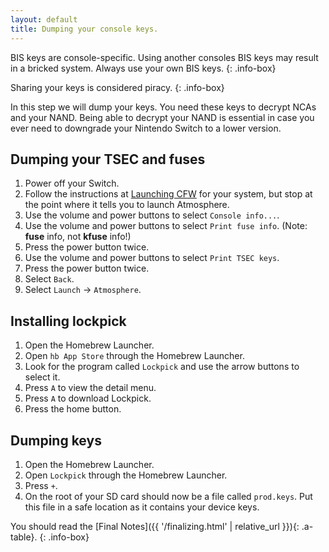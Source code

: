 ```yaml
---
layout: default
title: Dumping your console keys.
---
```


BIS keys are console-specific. Using another consoles BIS keys may result in a bricked system. Always use your own BIS keys.
{: .info-box}

Sharing your keys is considered piracy.
{: .info-box}

In this step we will dump your keys. You need these keys to decrypt NCAs and your NAND. Being able to decrypt your NAND is essential in case you ever need to downgrade your Nintendo Switch to a lower version.

## Dumping your TSEC and fuses

1. Power off your Switch.
2. Follow the instructions at [Launching CFW](/launching-cfw/) for your system, but stop at the point where it tells you to launch Atmosphere.
3. Use the volume and power buttons to select `Console info...`.
4. Use the volume and power buttons to select `Print fuse info`. (Note: **fuse** info, not **kfuse** info!)
5. Press the power button twice.
6. Use the volume and power buttons to select `Print TSEC keys`.
7. Press the power button twice.
8. Select `Back`.
9. Select `Launch` -> `Atmosphere`.

## Installing lockpick

1. Open the Homebrew Launcher.
2. Open `hb App Store` through the Homebrew Launcher.
3. Look for the program called `Lockpick` and use the arrow buttons to select it.
4. Press `A` to view the detail menu.
5. Press `A` to download Lockpick.
6. Press the home button.

## Dumping keys

1. Open the Homebrew Launcher.
2. Open `Lockpick` through the Homebrew Launcher.
3. Press `+`.
4. On the root of your SD card should now be a file called `prod.keys`. Put this file in a safe location as it contains your device keys.

You should read the [Final Notes]({{ '/finalizing.html' | relative_url }}){: .a-table}.
{: .info-box}